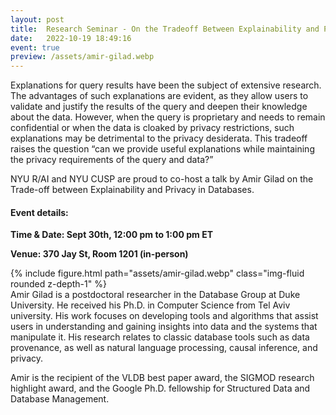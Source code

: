 ```yaml
---
layout: post
title:  Research Seminar - On the Tradeoff Between Explainability and Privacy in Databases
date:   2022-10-19 18:49:16
event: true
preview: /assets/amir-gilad.webp
---
```

Explanations for query results have been the subject of extensive research. The advantages of such explanations are evident, as they allow users to validate and justify the results of the query and deepen their knowledge about the data. However, when the query is proprietary and needs to remain confidential or when the data is cloaked by privacy restrictions, such explanations may be detrimental to the privacy desiderata. This tradeoff raises the question “can we provide useful explanations while maintaining the privacy requirements of the query and data?”

NYU R/AI and NYU CUSP are proud to co-host a talk by Amir Gilad on the Trade-off between Explainability and Privacy in Databases.

#### Event details:

**Time & Date: Sept 30th, 12:00 pm to 1:00 pm ET**

**Venue: 370 Jay St, Room 1201 (in-person)**

<div class="row mt-3">
    <div class="col-sm mt-3 mt-md-0">
        {% include figure.html path="assets/amir-gilad.webp" class="img-fluid rounded z-depth-1" %}
    </div>
</div>
Amir Gilad is a postdoctoral researcher in the Database Group at Duke University. He received his Ph.D. in Computer Science from Tel Aviv university. His work focuses on developing tools and algorithms that assist users in understanding and gaining insights into data and the systems that manipulate it. His research relates to classic database tools such as data provenance, as well as natural language processing, causal inference, and privacy. 

Amir is the recipient of the VLDB best paper award, the SIGMOD research highlight award, and the Google Ph.D. fellowship for Structured Data and Database Management. 